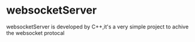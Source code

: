 # websocketServer
websocketServer is developed by C++,it's a very simple project to achive the websocket protocal
